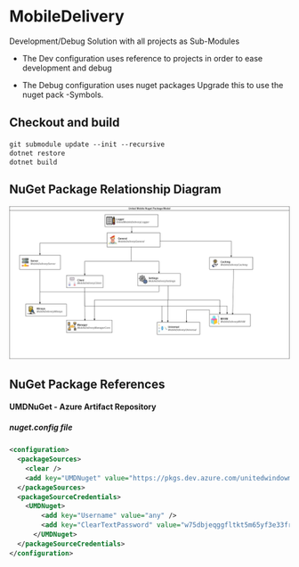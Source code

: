 # MobileDelivery
Development/Debug Solution with all projects as Sub-Modules

* The Dev configuration uses reference to projects in order to ease development and debug

* The Debug configuration uses nuget packages Upgrade this to use the nuget pack -Symbols.


## Checkout and build
```git clone https://github.com/coenm/EagleEye.git
git submodule update --init --recursive
dotnet restore
dotnet build
```

## NuGet Package Relationship Diagram
![NuGet Package Model](https://github.com/vergaraunited/Docs/blob/master/imgs/MobileDeliveryModel.jpg)

## NuGet Package References
#### UMDNuGet - Azure Artifact Repository
##### nuget.config file
```xml
<configuration>
  <packageSources>
    <clear />
    <add key="UMDNuget" value="https://pkgs.dev.azure.com/unitedwindowmfg/1e4fcdac-b7c9-4478-823a-109475434848/_packaging/UMDNuget/nuget/v3/index.json" />
  </packageSources>
  <packageSourceCredentials>
    <UMDNuget>
        <add key="Username" value="any" />
        <add key="ClearTextPassword" value="w75dbjeqggfltkt5m65yf3e33fryf2olu22of55jxj4b3nmfkpaa" />
      </UMDNuget>
  </packageSourceCredentials>
</configuration>
